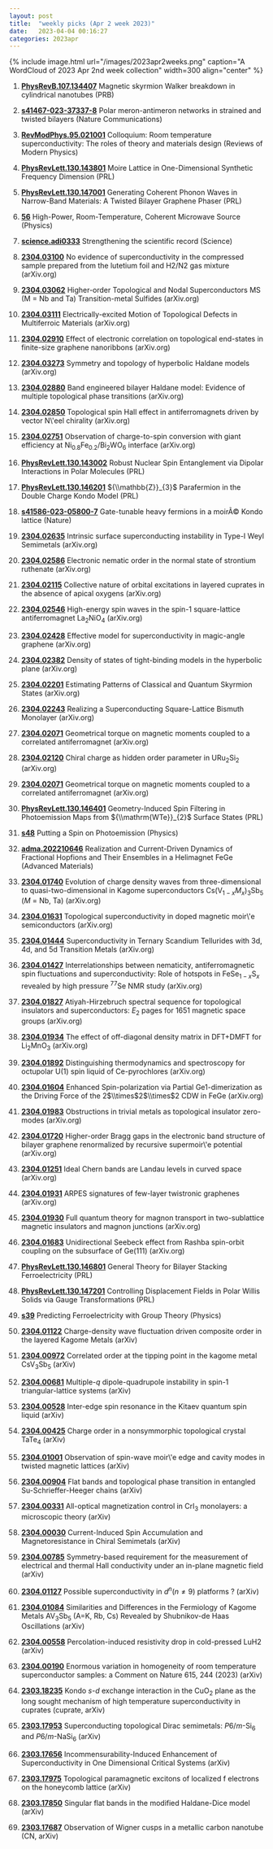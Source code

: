 ```yaml
---
layout: post
title:  "weekly picks (Apr 2 week 2023)"
date:   2023-04-04 00:16:27
categories: 2023apr
---
```



{% include image.html url="/images/2023apr2weeks.png" caption="A WordCloud of 2023 Apr 2nd week collection" width=300 align="center" %}


1. **[PhysRevB.107.134407](https://link.aps.org/doi/10.1103/PhysRevB.107.134407)** Magnetic skyrmion Walker breakdown in cylindrical nanotubes (PRB)

1. **[s41467-023-37337-8](https://www.nature.com/articles/s41467-023-37337-8)** Polar meron-antimeron networks in strained and twisted bilayers (Nature Communications)

1. **[RevModPhys.95.021001](https://link.aps.org/doi/10.1103/RevModPhys.95.021001)** Colloquium: Room temperature superconductivity: The roles of theory and materials design (Reviews of Modern Physics)





1. **[PhysRevLett.130.143801](https://link.aps.org/doi/10.1103/PhysRevLett.130.143801)** Moire Lattice in One-Dimensional Synthetic Frequency Dimension (PRL)

1. **[PhysRevLett.130.147001](https://link.aps.org/doi/10.1103/PhysRevLett.130.147001)** Generating Coherent Phonon Waves in Narrow-Band Materials: A Twisted Bilayer Graphene Phaser (PRL)

1. **[56](https://physics.aps.org/articles/v16/56)** High-Power, Room-Temperature, Coherent Microwave Source (Physics)



1. **[science.adi0333](https://www.science.org/doi/full/10.1126/science.adi0333)** Strengthening the scientific record (Science)



1. **[2304.03100](http://arxiv.org/abs/2304.03100)** No evidence of superconductivity in the compressed sample prepared from the lutetium foil and H2/N2 gas mixture (arXiv.org)

1. **[2304.03062](http://arxiv.org/abs/2304.03062)** Higher-order Topological and Nodal Superconductors MS (M = Nb and Ta) Transition-metal Sulfides (arXiv.org)

1. **[2304.03111](http://arxiv.org/abs/2304.03111)** Electrically-excited Motion of Topological Defects in Multiferroic Materials (arXiv.org)

1. **[2304.02910](http://arxiv.org/abs/2304.02910)** Effect of electronic correlation on topological end-states in finite-size graphene nanoribbons (arXiv.org)

1. **[2304.03273](http://arxiv.org/abs/2304.03273)** Symmetry and topology of hyperbolic Haldane models (arXiv.org)

1. **[2304.02880](http://arxiv.org/abs/2304.02880)** Band engineered bilayer Haldane model: Evidence of multiple topological phase transitions (arXiv.org)

1. **[2304.02850](http://arxiv.org/abs/2304.02850)** Topological spin Hall effect in antiferromagnets driven by vector N\\'eel chirality (arXiv.org)

1. **[2304.02751](http://arxiv.org/abs/2304.02751)** Observation of charge-to-spin conversion with giant efficiency at Ni$_{0.8}$Fe$_{0.2}$/Bi$_{2}$WO$_{6}$ interface (arXiv.org)

1. **[PhysRevLett.130.143002](https://link.aps.org/doi/10.1103/PhysRevLett.130.143002)** Robust Nuclear Spin Entanglement via Dipolar Interactions in Polar Molecules (PRL)

1. **[PhysRevLett.130.146201](https://link.aps.org/doi/10.1103/PhysRevLett.130.146201)** ${\\mathbb{Z}}_{3}$ Parafermion in the Double Charge Kondo Model (PRL)

1. **[s41586-023-05800-7](https://www.nature.com/articles/s41586-023-05800-7)** Gate-tunable heavy fermions in a moirÃ© Kondo lattice (Nature)







1. **[2304.02635](http://arxiv.org/abs/2304.02635)** Intrinsic surface superconducting instability in Type-I Weyl Semimetals (arXiv.org)

1. **[2304.02586](http://arxiv.org/abs/2304.02586)** Electronic nematic order in the normal state of strontium ruthenate (arXiv.org)

1. **[2304.02115](http://arxiv.org/abs/2304.02115)** Collective nature of orbital excitations in layered cuprates in the absence of apical oxygens (arXiv.org)

1. **[2304.02546](http://arxiv.org/abs/2304.02546)** High-energy spin waves in the spin-1 square-lattice antiferromagnet La$_2$NiO$_4$ (arXiv.org)

1. **[2304.02428](http://arxiv.org/abs/2304.02428)** Effective model for superconductivity in magic-angle graphene (arXiv.org)

1. **[2304.02382](http://arxiv.org/abs/2304.02382)** Density of states of tight-binding models in the hyperbolic plane (arXiv.org)

1. **[2304.02201](http://arxiv.org/abs/2304.02201)** Estimating Patterns of Classical and Quantum Skyrmion States (arXiv.org)


1. **[2304.02243](https://arxiv.org/abs/2304.02243)** Realizing a Superconducting Square-Lattice Bismuth Monolayer (arXiv.org)


1. **[2304.02071](http://arxiv.org/abs/2304.02071)** Geometrical torque on magnetic moments coupled to a correlated antiferromagnet (arXiv.org)

1. **[2304.02120](http://arxiv.org/abs/2304.02120)** Chiral charge as hidden order parameter in URu$_2$Si$_2$ (arXiv.org)

1. **[2304.02071](http://arxiv.org/abs/2304.02071)** Geometrical torque on magnetic moments coupled to a correlated antiferromagnet (arXiv.org)

1. **[PhysRevLett.130.146401](https://link.aps.org/doi/10.1103/PhysRevLett.130.146401)** Geometry-Induced Spin Filtering in Photoemission Maps from ${\\mathrm{WTe}}_{2}$ Surface States (PRL)

1. **[s48](https://physics.aps.org/articles/v16/s48)** Putting a Spin on Photoemission (Physics)





1. **[adma.202210646](https://onlinelibrary.wiley.com/doi/abs/10.1002/adma.202210646)** Realization and Current-Driven Dynamics of Fractional Hopfions and Their Ensembles in a Helimagnet FeGe (Advanced Materials)




1. **[2304.01740](http://arxiv.org/abs/2304.01740)** Evolution of charge density waves from three-dimensional to quasi-two-dimensional in Kagome superconductors Cs(V$_{1-x}M_{x}$)$_3$Sb$_5$ ($M$ = Nb, Ta) (arXiv.org)

1. **[2304.01631](http://arxiv.org/abs/2304.01631)** Topological superconductivity in doped magnetic moir\\'e semiconductors (arXiv.org)

1. **[2304.01444](http://arxiv.org/abs/2304.01444)** Superconductivity in Ternary Scandium Tellurides with 3d, 4d, and 5d Transition Metals (arXiv.org)

1. **[2304.01427](http://arxiv.org/abs/2304.01427)** Interrelationships between nematicity, antiferromagnetic spin fluctuations and superconductivity: Role of hotspots in FeSe$_{1-x}$S$_{x}$ revealed by high pressure $^{77}$Se NMR study (arXiv.org)

1. **[2304.01827](http://arxiv.org/abs/2304.01827)** Atiyah-Hirzebruch spectral sequence for topological insulators and superconductors: $E_2$ pages for 1651 magnetic space groups (arXiv.org)

1. **[2304.01934](http://arxiv.org/abs/2304.01934)** The effect of off-diagonal density matrix in DFT+DMFT for Li$_2$MnO$_3$ (arXiv.org)

1. **[2304.01892](http://arxiv.org/abs/2304.01892)** Distinguishing thermodynamics and spectroscopy for octupolar U(1) spin liquid of Ce-pyrochlores (arXiv.org)

1. **[2304.01604](http://arxiv.org/abs/2304.01604)** Enhanced Spin-polarization via Partial Ge1-dimerization as the Driving Force of the 2$\\times$2$\\times$2 CDW in FeGe (arXiv.org)

1. **[2304.01983](http://arxiv.org/abs/2304.01983)** Obstructions in trivial metals as topological insulator zero-modes (arXiv.org)

1. **[2304.01720](http://arxiv.org/abs/2304.01720)** Higher-order Bragg gaps in the electronic band structure of bilayer graphene renormalized by recursive supermoir\\'e potential (arXiv.org)

1. **[2304.01251](http://arxiv.org/abs/2304.01251)** Ideal Chern bands are Landau levels in curved space (arXiv.org)

1. **[2304.01931](http://arxiv.org/abs/2304.01931)** ARPES signatures of few-layer twistronic graphenes (arXiv.org)

1. **[2304.01930](http://arxiv.org/abs/2304.01930)** Full quantum theory for magnon transport in two-sublattice magnetic insulators and magnon junctions (arXiv.org)

1. **[2304.01683](http://arxiv.org/abs/2304.01683)** Unidirectional Seebeck effect from Rashba spin-orbit coupling on the subsurface of Ge(111) (arXiv.org)

1. **[PhysRevLett.130.146801](https://link.aps.org/doi/10.1103/PhysRevLett.130.146801)** General Theory for Bilayer Stacking Ferroelectricity (PRL)

1. **[PhysRevLett.130.147201](https://link.aps.org/doi/10.1103/PhysRevLett.130.147201)** Controlling Displacement Fields in Polar Willis Solids via Gauge Transformations (PRL)

1. **[s39](https://physics.aps.org/articles/v16/s39)** Predicting Ferroelectricity with Group Theory (Physics)








1. **[2304.01122](http://arxiv.org/abs/2304.01122)** Charge-density wave fluctuation driven composite order in the layered Kagome Metals (arXiv)

1. **[2304.00972](http://arxiv.org/abs/2304.00972)** Correlated order at the tipping point in the kagome metal CsV$_3$Sb$_5$ (arXiv)

1. **[2304.00681](http://arxiv.org/abs/2304.00681)** Multiple-$q$ dipole-quadrupole instability in spin-1 triangular-lattice systems (arXiv)

1. **[2304.00528](http://arxiv.org/abs/2304.00528)** Inter-edge spin resonance in the Kitaev quantum spin liquid (arXiv)

1. **[2304.00425](http://arxiv.org/abs/2304.00425)** Charge order in a nonsymmorphic topological crystal TaTe$_4$ (arXiv)

1. **[2304.01001](http://arxiv.org/abs/2304.01001)** Observation of spin-wave moir\\'e edge and cavity modes in twisted magnetic lattices (arXiv)

1. **[2304.00904](http://arxiv.org/abs/2304.00904)** Flat bands and topological phase transition in entangled Su-Schrieffer-Heeger chains (arXiv)

1. **[2304.00331](http://arxiv.org/abs/2304.00331)** All-optical magnetization control in CrI$_3$ monolayers: a microscopic theory (arXiv)

1. **[2304.00030](http://arxiv.org/abs/2304.00030)** Current-Induced Spin Accumulation and Magnetoresistance in Chiral Semimetals (arXiv)

1. **[2304.00785](http://arxiv.org/abs/2304.00785)** Symmetry-based requirement for the measurement of electrical and thermal Hall conductivity under an in-plane magnetic field (arXiv)


1. **[2304.01127](https://arxiv.org/abs/2304.01127)** Possible superconductivity in $d^{n} (n\neq 9)$ platforms ? (arXiv)



1. **[2304.01084](https://arxiv.org/abs/2304.01084)** Similarities and Differences in the Fermiology of Kagome Metals AV$_{3}$Sb$_{5}$ (A=K, Rb, Cs) Revealed by Shubnikov-de Haas Oscillations (arXiv)






1. **[2304.00558](https://arxiv.org/abs/2304.00558)** Percolation-induced resistivity drop in cold-pressed LuH2 (arXiv)




1. **[2304.00190](https://arxiv.org/abs/2304.00190)** Enormous variation in homogeneity of room temperature superconductor samples: a Comment on Nature 615, 244 (2023) (arXiv)




1. **[2303.18235](http://arxiv.org/abs/2303.18235)** Kondo $s$-$d$ exchange interaction in the CuO$_2$ plane as the long sought mechanism of high temperature superconductivity in cuprates (cuprate, arXiv)

1. **[2303.17953](http://arxiv.org/abs/2303.17953)** Superconducting topological Dirac semimetals: $P6/m$-Si$_6$ and $P6/m$-NaSi$_6$ (arXiv)

1. **[2303.17656](http://arxiv.org/abs/2303.17656)** Incommensurability-Induced Enhancement of Superconductivity in One Dimensional Critical Systems (arXiv)

1. **[2303.17975](http://arxiv.org/abs/2303.17975)** Topological paramagnetic excitons of localized f electrons on the honeycomb lattice (arXiv)

1. **[2303.17850](http://arxiv.org/abs/2303.17850)** Singular flat bands in the modified Haldane-Dice model (arXiv)

1. **[2303.17687](http://arxiv.org/abs/2303.17687)** Observation of Wigner cusps in a metallic carbon nanotube (CN, arXiv)



